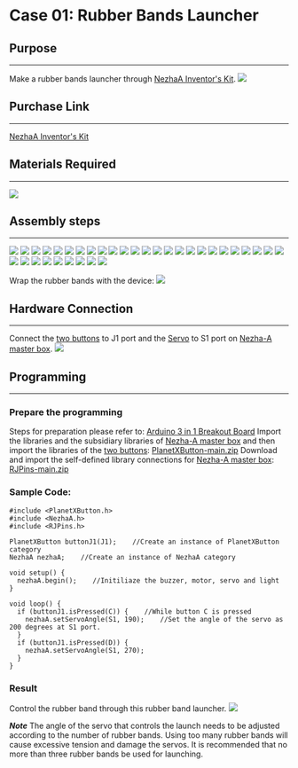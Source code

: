 # Case 01: Rubber Bands Launcher
## Purpose
---
Make a rubber bands launcher through  [NezhaA Inventor's Kit](https://shop.elecfreaks.com/products/elecfreaks-arduino-36-in-1-nezha-a-inventors-kit?_pos=2&_sid=e1dfa3343&_ss=r).
![](./images/neza-a-case-01-01.png)

## Purchase Link
---
  [NezhaA Inventor's Kit](https://shop.elecfreaks.com/products/elecfreaks-arduino-36-in-1-nezha-a-inventors-kit?_pos=2&_sid=e1dfa3343&_ss=r)

## Materials Required
---
![](./images/neza-a-case-01-02.png)
## Assembly steps 
---
![](./images/neza-a-step-01-01.png)
![](./images/neza-a-step-01-02.png)
![](./images/neza-a-step-01-03.png)
![](./images/neza-a-step-01-04.png)
![](./images/neza-a-step-01-05.png)
![](./images/neza-a-step-01-06.png)
![](./images/neza-a-step-01-07.png)
![](./images/neza-a-step-01-08.png)
![](./images/neza-a-step-01-09.png)
![](./images/neza-a-step-01-10.png)
![](./images/neza-a-step-01-11.png)
![](./images/neza-a-step-01-12.png)
![](./images/neza-a-step-01-13.png)
![](./images/neza-a-step-01-14.png)
![](./images/neza-a-step-01-15.png)
![](./images/neza-a-step-01-16.png)
![](./images/neza-a-step-01-17.png)
![](./images/neza-a-step-01-18.png)
![](./images/neza-a-step-01-19.png)
![](./images/neza-a-step-01-20.png)
![](./images/neza-a-step-01-21.png)
![](./images/neza-a-step-01-22.png)
![](./images/neza-a-step-01-23.png)
![](./images/neza-a-step-01-24.png)
![](./images/neza-a-step-01-25.png)
![](./images/neza-a-step-01-26.png)
![](./images/neza-a-step-01-27.png)
![](./images/neza-a-step-01-28.png)
![](./images/neza-a-step-01-29.png)
![](./images/neza-a-step-01-30.png)
![](./images/neza-a-step-01-31.png)
![](./images/neza-a-step-01-32.png)
![](./images/neza-a-step-01-33.png)
![](./images/neza-a-step-01-34.png)

Wrap the rubber bands with the device:
![](./images/neza-a-case-01-03.gif)

## Hardware Connection
---
Connect the [two buttons](https://www.elecfreaks.com/planetx-button.html) to J1 port and the [Servo](https://www.elecfreaks.com/geekservo-2kg-360-degrees-compatible-with-lego.html) to S1 port on [Nezha-A master box](https://www.elecfreaks.com/arduino-3-in-1-master-control-box.html). 
![](./images/neza-a-case-01-04.png)

## Programming
---
### Prepare the programming
Steps for preparation please refer to: [Arduino 3 in 1 Breakout Board](https://www.elecfreaks.com/learn-en/Arduino-3-in-1-box/Arduino-3-in-1-box.html)
Import the libraries and the subsidiary libraries of [Nezha-A master box](https://www.elecfreaks.com/arduino-3-in-1-master-control-box.html) and then import the libraries of the [two buttons](https://www.elecfreaks.com/planetx-button.html):  [PlanetXButton-main.zip](https://github.com/elecfreaks/PlanetXButton/archive/refs/heads/main.zip)
Download and import the self-defined library connections for [Nezha-A master box](https://www.elecfreaks.com/arduino-3-in-1-master-control-box.html): [RJPins-main.zip](https://github.com/elecfreaks/RJPins/archive/refs/heads/main.zip)

### Sample Code: 
```
#include <PlanetXButton.h>
#include <NezhaA.h>
#include <RJPins.h>

PlanetXButton buttonJ1(J1);    //Create an instance of PlanetXButton category
NezhaA nezhaA;    //Create an instance of NezhaA category

void setup() {
  nezhaA.begin();    //Initiliaze the buzzer, motor, servo and light
}

void loop() {
  if (buttonJ1.isPressed(C)) {    //While button C is pressed
    nezhaA.setServoAngle(S1, 190);    //Set the angle of the servo as 200 degrees at S1 port. 
  }
  if (buttonJ1.isPressed(D)) {
    nezhaA.setServoAngle(S1, 270);    
  }
}
```

### Result
Control the rubber band through this rubber band launcher. 
![](./images/neza-a-case-01-05.gif)

***Note*** The angle of the servo that controls the launch needs to be adjusted according to the number of rubber bands. Using too many rubber bands will cause excessive tension and damage the servos. It is recommended that no more than three rubber bands be used for launching.

